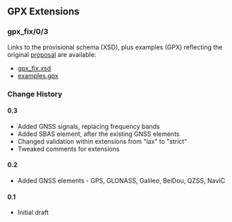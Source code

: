 ## GPX Extensions

### gpx_fix/0/3

Links to the provisional schema (XSD), plus examples (GPX) reflecting the original [proposal](../../README.md) are available:

- [gpx_fix.xsd](gpx_fix.xsd)
- [examples.gpx](examples.gpx)



### Change History

#### 0.3

- Added GNSS signals, replacing frequency bands
- Added SBAS element, after the existing GNSS elements
- Changed validation within extensions from "lax" to "strict"
- Tweaked comments for extensions

#### 0.2

- Added GNSS elements - GPS, GLONASS, Galileo, BeiDou, QZSS, NavIC

#### 0.1

- Initial draft
